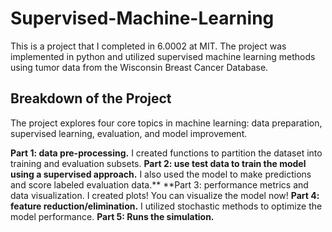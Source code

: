 # Supervised-Machine-Learning
This is a project that I completed in 6.0002 at MIT. The project was implemented in python and utilized supervised machine learning methods using tumor data from the Wisconsin Breast Cancer Database.

## Breakdown of the Project
The project explores four core topics in machine learning: data preparation, supervised learning, evaluation, and model improvement.

**Part 1: data pre-processing.** 
I created functions to partition the dataset into training and evaluation subsets.
**Part 2: use test data to train the model using a supervised approach.**
I also used the model to make predictions and score labeled evaluation data.**
**Part 3: performance metrics and data visualization. 
I created plots! You can visualize the model now!
**Part 4: feature reduction/elimination.** 
I utilized stochastic methods to optimize the model performance.
**Part 5: Runs the simulation.**

